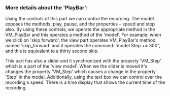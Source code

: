 ### More details about the 'PlayBar':

Using the controls of this part we can control the recording. The model exposes the methods: play, pause, and the properties – speed and step also. By using these controls, we operate the appropriate method in the VM_PlayBar and this operates a method of the 'model'. For example: when we click on 'skip forward', the view part operates VM_PlayBar's method named 'skip_forward' and it operates the command: 'model.Step += 300", and this is equivalent to a thirty second skip.

This part has also a slider and it synchronized with the property 'VM_Step' which is a part of the 'view model'. When we the slider is moved it's changes the property 'VM_Step' which causes a change in the property 'Step' in the model. Additionally, using the text box we can control over the recording's speed. There is a time display that shows the current time of the recording.

